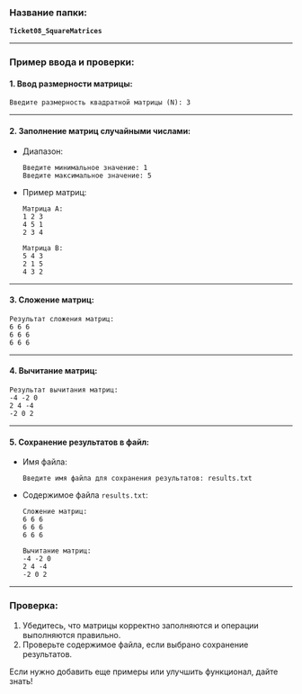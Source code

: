 ### Название папки:
**`Ticket08_SquareMatrices`**

---

### Пример ввода и проверки:

#### **1. Ввод размерности матрицы:**
```
Введите размерность квадратной матрицы (N): 3
```

---

#### **2. Заполнение матриц случайными числами:**
- Диапазон:
  ```
  Введите минимальное значение: 1
  Введите максимальное значение: 5
  ```
- Пример матриц:
  ```
  Матрица A:
  1 2 3
  4 5 1
  2 3 4

  Матрица B:
  5 4 3
  2 1 5
  4 3 2
  ```

---

#### **3. Сложение матриц:**
```
Результат сложения матриц:
6 6 6
6 6 6
6 6 6
```

---

#### **4. Вычитание матриц:**
```
Результат вычитания матриц:
-4 -2 0
2 4 -4
-2 0 2
```

---

#### **5. Сохранение результатов в файл:**
- Имя файла:
  ```
  Введите имя файла для сохранения результатов: results.txt
  ```
- Содержимое файла `results.txt`:
  ```
  Сложение матриц:
  6 6 6
  6 6 6
  6 6 6

  Вычитание матриц:
  -4 -2 0
  2 4 -4
  -2 0 2
  ```

---

### Проверка:
1. Убедитесь, что матрицы корректно заполняются и операции выполняются правильно.
2. Проверьте содержимое файла, если выбрано сохранение результатов.

Если нужно добавить еще примеры или улучшить функционал, дайте знать!